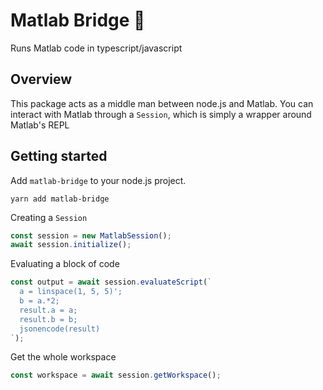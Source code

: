 # Matlab Bridge 🌁

Runs Matlab code in typescript/javascript

## Overview

This package acts as a middle man between node.js and Matlab. You can interact with Matlab through a `Session`, which is simply a wrapper around Matlab's REPL

## Getting started

Add `matlab-bridge` to your node.js project.

```shell
yarn add matlab-bridge
```

Creating a `Session`

```js
const session = new MatlabSession();
await session.initialize();
```

Evaluating a block of code

```js
const output = await session.evaluateScript(`
  a = linspace(1, 5, 5)';
  b = a.*2;
  result.a = a;
  result.b = b;
  jsonencode(result)
`);
```

Get the whole workspace
```js
const workspace = await session.getWorkspace();
```

